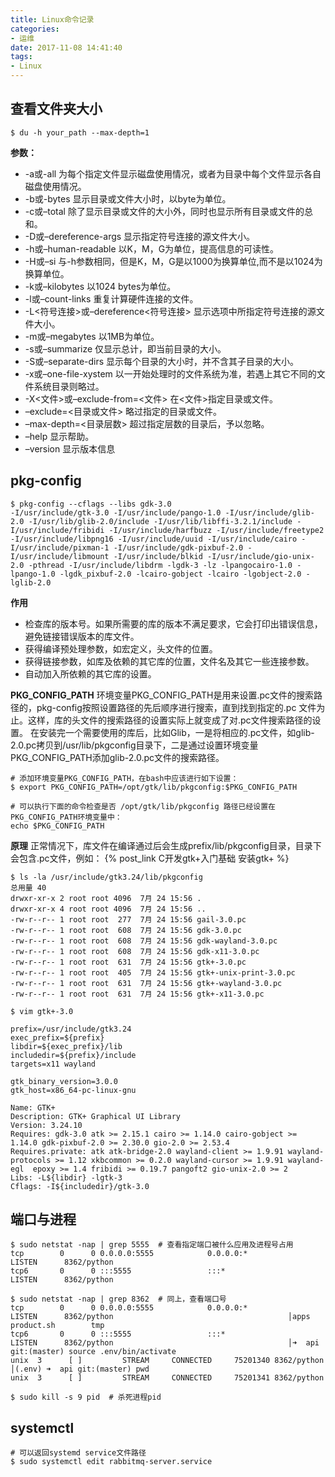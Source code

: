 ```yaml
---
title: Linux命令记录
categories:
- 运维
date: 2017-11-08 14:41:40
tags:
- Linux
---
```


## 查看文件夹大小
```shell
$ du -h your_path --max-depth=1
```
**参数：**

* -a或-all 为每个指定文件显示磁盘使用情况，或者为目录中每个文件显示各自磁盘使用情况。 
* -b或-bytes 显示目录或文件大小时，以byte为单位。 
* -c或–total 除了显示目录或文件的大小外，同时也显示所有目录或文件的总和。 
* -D或–dereference-args 显示指定符号连接的源文件大小。 
* -h或–human-readable 以K，M，G为单位，提高信息的可读性。 
* -H或–si 与-h参数相同，但是K，M，G是以1000为换算单位,而不是以1024为换算单位。 
* -k或–kilobytes 以1024 bytes为单位。 
* -l或–count-links 重复计算硬件连接的文件。 
* -L<符号连接>或–dereference<符号连接> 显示选项中所指定符号连接的源文件大小。 
* -m或–megabytes 以1MB为单位。 
* -s或–summarize 仅显示总计，即当前目录的大小。 
* -S或–separate-dirs 显示每个目录的大小时，并不含其子目录的大小。 
* -x或–one-file-xystem 以一开始处理时的文件系统为准，若遇上其它不同的文件系统目录则略过。 
* -X<文件>或–exclude-from=<文件> 在<文件>指定目录或文件。 
* –exclude=<目录或文件> 略过指定的目录或文件。 
* –max-depth=<目录层数> 超过指定层数的目录后，予以忽略。 
* –help 显示帮助。 
* –version 显示版本信息


## pkg-config

```shell
$ pkg-config --cflags --libs gdk-3.0
-I/usr/include/gtk-3.0 -I/usr/include/pango-1.0 -I/usr/include/glib-2.0 -I/usr/lib/glib-2.0/include -I/usr/lib/libffi-3.2.1/include -I/usr/include/fribidi -I/usr/include/harfbuzz -I/usr/include/freetype2 -I/usr/include/libpng16 -I/usr/include/uuid -I/usr/include/cairo -I/usr/include/pixman-1 -I/usr/include/gdk-pixbuf-2.0 -I/usr/include/libmount -I/usr/include/blkid -I/usr/include/gio-unix-2.0 -pthread -I/usr/include/libdrm -lgdk-3 -lz -lpangocairo-1.0 -lpango-1.0 -lgdk_pixbuf-2.0 -lcairo-gobject -lcairo -lgobject-2.0 -lglib-2.0 
```
**作用**

* 检查库的版本号。如果所需要的库的版本不满足要求，它会打印出错误信息，避免链接错误版本的库文件。
* 获得编译预处理参数，如宏定义，头文件的位置。
* 获得链接参数，如库及依赖的其它库的位置，文件名及其它一些连接参数。
* 自动加入所依赖的其它库的设置。

**PKG_CONFIG_PATH**
环境变量PKG_CONFIG_PATH是用来设置.pc文件的搜索路径的，pkg-config按照设置路径的先后顺序进行搜索，直到找到指定的.pc 文件为止。这样，库的头文件的搜索路径的设置实际上就变成了对.pc文件搜索路径的设置。
在安装完一个需要使用的库后，比如Glib，一是将相应的.pc文件，如glib-2.0.pc拷贝到/usr/lib/pkgconfig目录下，二是通过设置环境变量PKG_CONFIG_PATH添加glib-2.0.pc文件的搜索路径。

```shell
# 添加环境变量PKG_CONFIG_PATH，在bash中应该进行如下设置：
$ export PKG_CONFIG_PATH=/opt/gtk/lib/pkgconfig:$PKG_CONFIG_PATH
```
```shell
# 可以执行下面的命令检查是否 /opt/gtk/lib/pkgconfig 路径已经设置在PKG_CONFIG_PATH环境变量中：
echo $PKG_CONFIG_PATH
```

**原理**
正常情况下，库文件在编译通过后会生成prefix/lib/pkgconfig目录，目录下会包含.pc文件，例如：
{% post_link C开发gtk+入门基础 安装gtk+ %}
```shell
$ ls -la /usr/include/gtk3.24/lib/pkgconfig
总用量 40
drwxr-xr-x 2 root root 4096  7月 24 15:56 .
drwxr-xr-x 4 root root 4096  7月 24 15:56 ..
-rw-r--r-- 1 root root  277  7月 24 15:56 gail-3.0.pc
-rw-r--r-- 1 root root  608  7月 24 15:56 gdk-3.0.pc
-rw-r--r-- 1 root root  608  7月 24 15:56 gdk-wayland-3.0.pc
-rw-r--r-- 1 root root  608  7月 24 15:56 gdk-x11-3.0.pc
-rw-r--r-- 1 root root  631  7月 24 15:56 gtk+-3.0.pc
-rw-r--r-- 1 root root  405  7月 24 15:56 gtk+-unix-print-3.0.pc
-rw-r--r-- 1 root root  631  7月 24 15:56 gtk+-wayland-3.0.pc
-rw-r--r-- 1 root root  631  7月 24 15:56 gtk+-x11-3.0.pc
```
```shell
$ vim gtk+-3.0

prefix=/usr/include/gtk3.24
exec_prefix=${prefix}
libdir=${exec_prefix}/lib
includedir=${prefix}/include
targets=x11 wayland
 
gtk_binary_version=3.0.0
gtk_host=x86_64-pc-linux-gnu
 
Name: GTK+
Description: GTK+ Graphical UI Library
Version: 3.24.10
Requires: gdk-3.0 atk >= 2.15.1 cairo >= 1.14.0 cairo-gobject >= 1.14.0 gdk-pixbuf-2.0 >= 2.30.0 gio-2.0 >= 2.53.4                                                                                        
Requires.private: atk atk-bridge-2.0 wayland-client >= 1.9.91 wayland-protocols >= 1.12 xkbcommon >= 0.2.0 wayland-cursor >= 1.9.91 wayland-egl  epoxy >= 1.4 fribidi >= 0.19.7 pangoft2 gio-unix-2.0 >= 2
Libs: -L${libdir} -lgtk-3
Cflags: -I${includedir}/gtk-3.0
```

## 端口与进程
```shell
$ sudo netstat -nap | grep 5555  # 查看指定端口被什么应用及进程号占用
tcp        0      0 0.0.0.0:5555            0.0.0.0:*               LISTEN      8362/python
tcp6       0      0 :::5555                 :::*                    LISTEN      8362/python

$ sudo netstat -nap | grep 8362  # 同上，查看端口号
tcp        0      0 0.0.0.0:5555            0.0.0.0:*               LISTEN      8362/python                                       │apps                 product.sh        tmp
tcp6       0      0 :::5555                 :::*                    LISTEN      8362/python                                       │➜  api git:(master) source .env/bin/activate
unix  3      [ ]         STREAM     CONNECTED     75201340 8362/python                                                            │(.env) ➜  api git:(master) pwd
unix  3      [ ]         STREAM     CONNECTED     75201341 8362/python                          

$ sudo kill -s 9 pid  # 杀死进程pid
```

## systemctl
```shell
# 可以返回systemd service文件路径
$ sudo systemctl edit rabbitmq-server.service
```